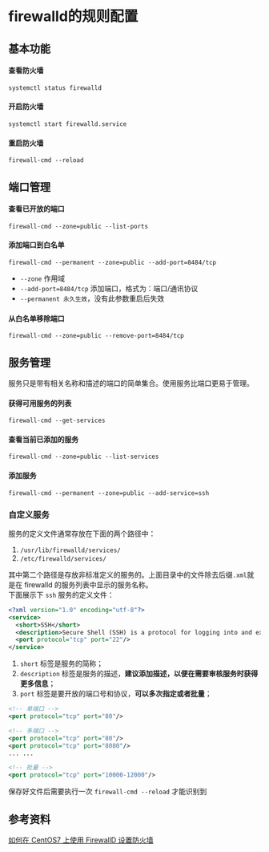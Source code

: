 # firewalld的规则配置
## 基本功能
#### 查看防火墙
``` shell
systemctl status firewalld
```

#### 开启防火墙
``` shell
systemctl start firewalld.service
```

#### 重启防火墙
``` shell
firewall-cmd --reload
```

## 端口管理
#### 查看已开放的端口
``` shell
firewall-cmd --zone=public --list-ports
```

#### 添加端口到白名单
``` shell
firewall-cmd --permanent --zone=public --add-port=8484/tcp
```
- `--zone` 作用域
- `--add-port=8484/tcp` 添加端口，格式为：端口/通讯协议
- `--permanent 永久生效`，没有此参数重启后失效

#### 从白名单移除端口
``` shell
firewall-cmd --zone=public --remove-port=8484/tcp
```

## 服务管理
服务只是带有相关名称和描述的端口的简单集合。使用服务比端口更易于管理。

#### 获得可用服务的列表
``` shell
firewall-cmd --get-services
```

#### 查看当前已添加的服务
``` shell
firewall-cmd --zone=public --list-services
```

#### 添加服务
``` shell
firewall-cmd --permanent --zone=public --add-service=ssh
```

### 自定义服务
服务的定义文件通常存放在下面的两个路径中：
1.  `/usr/lib/firewalld/services/`
2.  `/etc/firewalld/services/`

其中第二个路径是存放非标准定义的服务的。上面目录中的文件除去后缀`.xml`就是在 firewalld 的服务列表中显示的服务名称。  
下面展示下 `ssh` 服务的定义文件：

``` xml
<?xml version="1.0" encoding="utf-8"?>
<service>
  <short>SSH</short>
  <description>Secure Shell (SSH) is a protocol for logging into and executing commands on remote machines. It provides secure encrypted communications. If you plan on accessing your machine remotely via SSH over a firewalled interface, enable this option. You need the openssh-server package installed for this option to be useful.</description>
  <port protocol="tcp" port="22"/>
</service>
```

1.  `short` 标签是服务的简称；
2.  `description` 标签是服务的描述，**建议添加描述，以便在需要审核服务时获得更多信息**；
3.  `port` 标签是要开放的端口号和协议，**可以多次指定或者批量**；
``` xml
<!-- 单端口 -->
<port protocol="tcp" port="80"/>

<!-- 多端口 -->
<port protocol="tcp" port="80"/>
<port protocol="tcp" port="8080"/>
... ...

<!-- 批量 -->
<port protocol="tcp" port="10000-12000"/>
```
保存好文件后需要执行一次 `firewall-cmd --reload` 才能识别到

## 参考资料
[如何在 CentOS7 上使用 FirewallD 设置防火墙](https://www.digitalocean.com/community/tutorials/how-to-set-up-a-firewall-using-firewalld-on-centos-7#getting-familiar-with-the-current-firewall-rules)  
